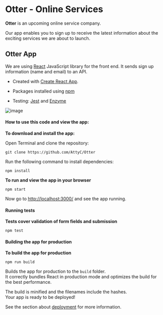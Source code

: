 
# Otter - Online Services

__Otter__  is an upcoming online service company.
  
Our app enables you to sign up to receive the latest information about the exciting services we are about to launch.

## Otter App

We are using [React](https://reactjs.org/) JavaScript library for the front end. It sends sign up information (name and email) to an API.
  
- Created with [Create React App](https://github.com/facebook/create-react-app).

- Packages installed using [npm](https://www.npmjs.com/)
  
- Testing: [Jest](https://jestjs.io/) and [Enzyme](https://enzymejs.github.io/enzyme/)


![image](http://localhost:3000/img/dinder-screenshot.png)    

#### How to use this code and view the app:

__To download and install the app:__
  
Open Terminal and clone the repository:
```
git clone https://github.com/AttyC/Otter
```
  
Run the following command to install dependencies:  
```
npm install
```  

__To run and view the app in your browser__

```
npm start
```
Now go to [http://localhost:3000/](http://localhost:3000/) and see the app running.

#### Running tests

__Tests cover validation of form fields and submission__
  
```
npm test
```
#### Building the app for production

__To build the app for production__
```
npm run build
```

Builds the app for production to the `build` folder.<br />
It correctly bundles React in production mode and optimizes the build for the best performance.

The build is minified and the filenames include the hashes.<br />
Your app is ready to be deployed!

See the section about [deployment](https://facebook.github.io/create-react-app/docs/deployment) for more information.

